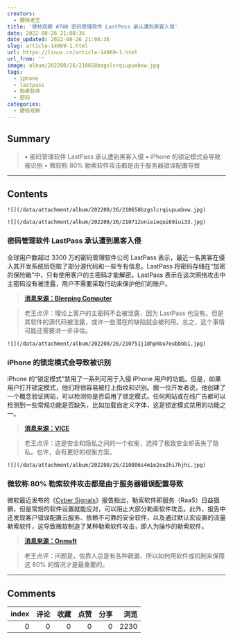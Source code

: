 ```yaml
---
creators:
  - 硬核老王
title: '硬核观察 #740 密码管理软件 LastPass 承认遭到黑客入侵'
date: 2022-08-26 21:08:36
date_updated: 2022-08-26 21:08:36
slug: article-14969-1.html
url: https://linux.cn/article-14969-1.html
url_from: ''
image: album/202208/26/210658bzgslcrqiupuabxw.jpg
tags:
  - iphone
  - lastpass
  - 勒索软件
  - 密码
categories:
  - 硬核观察
---
```


## Summary

> • 密码管理软件 LastPass 承认遭到黑客入侵 • iPhone 的锁定模式会导致被识别 • 微软称 80% 勒索软件攻击都是由于服务器错误配置导致

***

<!-- more -->

## Contents

`![](/data/attachment/album/202208/26/210658bzgslcrqiupuabxw.jpg)`

`![](/data/attachment/album/202208/26/210712onieiequi69iui33.jpg)`

### 密码管理软件 LastPass 承认遭到黑客入侵

全球用户数超过 3300 万的密码管理软件公司 LastPass 表示，最近一名黑客在侵入其开发系统后窃取了部分源代码和一些专有信息。LastPass 将密码存储在“加密的保险箱”中，只有使用客户的主密码才能解密。LastPass 表示在这次网络攻击中主密码没有被泄露，用户不需要采取行动来保护他们的账户。

> 
> **[消息来源：Bleeping Computer](https://www.bleepingcomputer.com/news/security/lastpass-developer-systems-hacked-to-steal-source-code/)**
> 
> 
> 

> 
> 老王点评：理论上客户的主密码不会被泄露，因为 LastPass 也没有。但是其软件的源代码被泄露，或许一些潜在的缺陷就会被利用。总之，这个事情可能还需要进一步评估。
> 
> 
> 

`![](/data/attachment/album/202208/26/210751j18hphbu7eubbbb1.jpg)`

### iPhone 的锁定模式会导致被识别

iPhone 的“锁定模式”禁用了一系列可用于入侵 iPhone 用户的功能。但是，如果用户打开锁定模式，他们将很容易被打上指纹和识别。据一位开发者说，他创建了一个概念验证网站，可以检测你是否启用了锁定模式。任何网站或在线广告都可以检测到一些常规功能是否缺失，比如加载自定义字体，这是锁定模式禁用的功能之一。

> 
> **[消息来源：VICE](https://www.vice.com/en/article/epzpb4/websites-can-identify-if-youre-using-iphones-new-lockdown-mode)**
> 
> 
> 

> 
> 老王点评：这是安全和隐私之间的一个权衡，选择了极致安全却丢失了隐私。也许，会有更好的权衡方案。
> 
> 
> 

`![](/data/attachment/album/202208/26/210806s4m1e2eu2hi7hjhi.jpg)`

### 微软称 80% 勒索软件攻击都是由于服务器错误配置导致

微软最近发布的《[Cyber Signals](https://query.prod.cms.rt.microsoft.com/cms/api/am/binary/RE54L7v)》报告指出，勒索软件即服务（RaaS）日益猖獗，但是常规的软件设置就能应对，可以阻止大部分勒索软件攻击。此外，报告中还发现客户错误配置云服务、依赖不可靠的安全软件，以及通过默认宏设置的流量勒索软件，这导致微软制造了某种勒索软件攻击，即人为操作的勒索软件。

> 
> **[消息来源：Onmsft](https://www.onmsft.com/news/80-of-ransomware-attacks-are-due-to-misconfigured-servers-says-microsoft)**
> 
> 
> 

> 
> 老王点评：问题是，依靠人总是有各种疏漏，所以如何用软件或机制来保障这 80% 的情况才是最重要的。
> 
> 
>

***

## Comments


|   index |   评论 |   收藏 |   点赞 |   分享 |   浏览 |
|--------:|-------:|-------:|-------:|-------:|-------:|
|       0 |      0 |      0 |      0 |      0 |   2230 |
